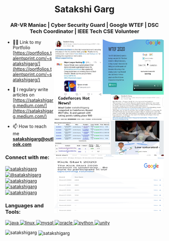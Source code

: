<h1 align="center">Satakshi Garg</h1>
<h3 align="center">AR-VR Maniac | Cyber Security Guard | Google WTEF | DSC Tech Coordinator | IEEE Tech CSE Volunteer</h3>
<img align="right" width="350" height = "550" src="portfolio.jpg">

- 👨‍💻 Link to my Portfolio [https://portfolios.talentsprint.com/~satakshigarg/](https://portfolios.talentsprint.com/~satakshigarg/)

- 📝 I regulary write articles on [https://satakshigarg.medium.com/](https://satakshigarg.medium.com/)

- 📫 How to reach me **satakshigarg@outlook.com**

<h3 align="left">Connect with me:</h3>
<p align="left">
<a href="https://linkedin.com/in/satakshigarg" target="blank"><img align="center" src="https://cdn.jsdelivr.net/npm/simple-icons@3.0.1/icons/linkedin.svg" alt="satakshigarg" height="30" width="40" /></a>
<a href="https://medium.com/@satakshigarg" target="blank"><img align="center" src="https://cdn.jsdelivr.net/npm/simple-icons@3.0.1/icons/medium.svg" alt="@satakshigarg" height="30" width="40" /></a>
<a href="https://www.codechef.com/users/satakshigarg" target="blank"><img align="center" src="https://cdn.jsdelivr.net/npm/simple-icons@3.1.0/icons/codechef.svg" alt="satakshigarg" height="30" width="40" /></a>
<a href="https://codeforces.com/profile/satakshigarg" target="blank"><img align="center" src="https://cdn.jsdelivr.net/npm/simple-icons@3.0.1/icons/codeforces.svg" alt="satakshigarg" height="30" width="40" /></a>
<a href="https://www.leetcode.com/satakshigarg" target="blank"><img align="center" src="https://cdn.jsdelivr.net/npm/simple-icons@3.0.1/icons/leetcode.svg" alt="satakshigarg" height="30" width="40" /></a>
</p>

<h3 align="left">Languages and Tools:</h3>
<a href="https://www.java.com" target="_blank"> <img src="https://devicons.github.io/devicon/devicon.git/icons/java/java-original-wordmark.svg" alt="java" width="40" height="40"/> </a> <a href="https://www.linux.org/" target="_blank"> <img src="https://devicons.github.io/devicon/devicon.git/icons/linux/linux-original.svg" alt="linux" width="40" height="40"/> </a> <a href="https://www.mysql.com/" target="_blank"> <img src="https://devicons.github.io/devicon/devicon.git/icons/mysql/mysql-original-wordmark.svg" alt="mysql" width="40" height="40"/> </a> <a href="https://www.oracle.com/" target="_blank"> <img src="https://devicons.github.io/devicon/devicon.git/icons/oracle/oracle-original.svg" alt="oracle" width="40" height="40"/> </a> <a href="https://www.python.org" target="_blank"> <img src="https://devicons.github.io/devicon/devicon.git/icons/python/python-original.svg" alt="python" width="40" height="40"/> </a> <a href="https://unity.com/" target="_blank"> <img src="https://www.vectorlogo.zone/logos/unity3d/unity3d-icon.svg" alt="unity" width="40" height="40"/> </a> </p>

<p><img align="left" src="https://github-readme-stats.vercel.app/api/top-langs?username=satakshigarg&show_icons=true&locale=en&layout=compact" alt="satakshigarg" /></p>

<p>&nbsp;<img align="center" src="https://github-readme-stats.vercel.app/api?username=satakshigarg&show_icons=true&locale=en" alt="satakshigarg" /></p>
